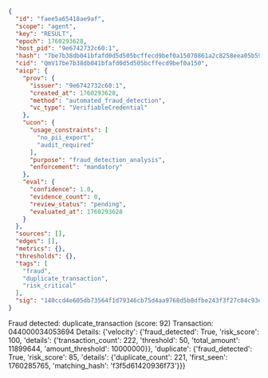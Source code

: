 ```json
{
  "id": "faee5a65418ae9af",
  "scope": "agent",
  "key": "RESULT",
  "epoch": 1760293628,
  "host_pid": "9e6742732c60:1",
  "hash": "7be7b38db041bfafd0d5d505bcffecd9bef0a15070861a2c8258eea05b596aa2",
  "cid": "QmV17be7b38db041bfafd0d5d505bcffecd9bef0a150",
  "aicp": {
    "prov": {
      "issuer": "9e6742732c60:1",
      "created_at": 1760293628,
      "method": "automated_fraud_detection",
      "vc_type": "VerifiableCredential"
    },
    "ucon": {
      "usage_constraints": [
        "no_pii_export",
        "audit_required"
      ],
      "purpose": "fraud_detection_analysis",
      "enforcement": "mandatory"
    },
    "eval": {
      "confidence": 1.0,
      "evidence_count": 0,
      "review_status": "pending",
      "evaluated_at": 1760293628
    }
  },
  "sources": [],
  "edges": [],
  "metrics": {},
  "thresholds": {},
  "tags": [
    "fraud",
    "duplicate_transaction",
    "risk_critical"
  ],
  "sig": "140ccd4e605db73564f1d79346cb75d4aa9768d5b8dfbe243f3f27c84c93e815"
}
```

Fraud detected: duplicate_transaction (score: 92)
Transaction: 044000034053694
Details: {'velocity': {'fraud_detected': True, 'risk_score': 100, 'details': {'transaction_count': 222, 'threshold': 50, 'total_amount': 11899644, 'amount_threshold': 10000000}}, 'duplicate': {'fraud_detected': True, 'risk_score': 85, 'details': {'duplicate_count': 221, 'first_seen': 1760285765, 'matching_hash': 'f3f5d61420936f73'}}}